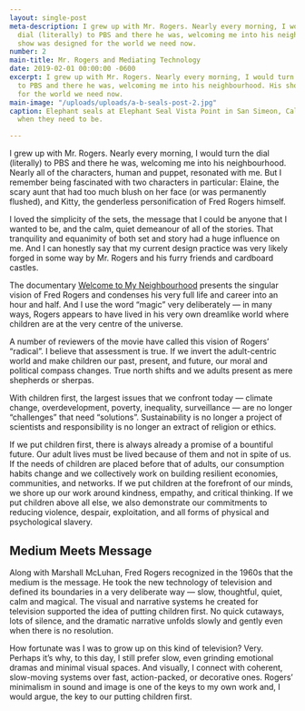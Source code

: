 ```yaml
---
layout: single-post
meta-description: I grew up with Mr. Rogers. Nearly every morning, I would turn the
  dial (literally) to PBS and there he was, welcoming me into his neighbourhood. His
  show was designed for the world we need now.
number: 2
main-title: Mr. Rogers and Mediating Technology
date: 2019-02-01 00:00:00 -0600
excerpt: I grew up with Mr. Rogers. Nearly every morning, I would turn the dial (literally)
  to PBS and there he was, welcoming me into his neighbourhood. His show was designed
  for the world we need now.
main-image: "/uploads/uploads/a-b-seals-post-2.jpg"
caption: Elephant seals at Elephant Seal Vista Point in San Simeon, California. Slow
  when they need to be.

---
```

I grew up with Mr. Rogers. Nearly every morning, I would turn the dial (literally) to PBS and there he was, welcoming me into his neighbourhood. Nearly all of the characters, human and puppet, resonated with me. But I remember being fascinated with two characters in particular: Elaine, the scary aunt that had too much blush on her face (or was permanently flushed), and Kitty, the genderless personification of Fred Rogers himself.

I loved the simplicity of the sets, the message that I could be anyone that I wanted to be, and the calm, quiet demeanour of all of the stories. That tranquility and equanimity of both set and story had a huge influence on me. And I can honestly say that my current design practice was very likely forged in some way by Mr. Rogers and his furry friends and cardboard castles.

The documentary [Welcome to My Neighbourhood](https://www.rottentomatoes.com/m/wont_you_be_my_neighbor "Link to Rotten Tomatoes site") presents the singular vision of Fred Rogers and condenses his very full life and career into an hour and half. And I use the word “magic” very deliberately — in many ways, Rogers appears to have lived in his very own dreamlike world where children are at the very centre of the universe.

A number of reviewers of the movie have called this vision of Rogers’ “radical”. I believe that assessment is true. If we invert the adult-centric world and make children our past, present, and future, our moral and political compass changes. True north shifts and we adults present as mere shepherds or sherpas.

With children first, the largest issues that we confront today — climate change, overdevelopment, poverty, inequality, surveillance — are no longer “challenges” that need “solutions”. Sustainability is no longer a project of scientists and responsibility is no longer an extract of religion or ethics.

If we put children first, there is always already a promise of a bountiful future. Our adult lives must be lived because of them and not in spite of us. If the needs of children are placed before that of adults, our consumption habits change and we collectively work on building resilient economies, communities, and networks. If we put children at the forefront of our minds, we shore up our work around kindness, empathy, and critical thinking. If we put children above all else, we also demonstrate our commitments to reducing violence, despair, exploitation, and all forms of physical and psychological slavery.

## Medium Meets Message

Along with Marshall McLuhan, Fred Rogers recognized in the 1960s that the medium is the message. He took the new technology of television and defined its boundaries in a very deliberate way — slow, thoughtful, quiet, calm and magical. The visual and narrative systems he created for television supported the idea of putting children first. No quick cutaways, lots of silence, and the dramatic narrative unfolds slowly and gently even when there is no resolution. 

How fortunate was I was to grow up on this kind of television? Very. Perhaps it’s why, to this day, I still prefer slow, even grinding emotional dramas and minimal visual spaces. And visually, I connect with  coherent, slow-moving systems over fast, action-packed, or decorative ones. Rogers’ minimalism in sound and image is one of the keys to my own work and, I would argue, the key to our putting children first.